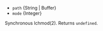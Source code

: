 <!-- YAML
deprecated: v0.4.7
-->

* `path` {String | Buffer}
* `mode` {Integer}

Synchronous lchmod(2). Returns `undefined`.

